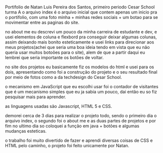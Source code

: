 Portifolio de Natan Luis Pereira dos Santos, primeiro periodo Cesar School turma A
o arquivo index é o arquivo inicial que contem apenas um inicio pra o portifolio, com uma foto minha + minhas redes sociais + um botao para se movimentar entre as paginas do site.

no about me eu descrevi um pouco da minha carreira de estudante e dev, e usei elementos de coluna e flexbord pra conseguir deixar algumas colunas, assim deixando mais bonito esteticamente e usei links para direcionar aos meus projetos(achei que seria uma boa ideia tendo em vista que eu não queria usar muitos botoões para o site), alem de que a partir daqui eu lembrei que seria importante os botões de voltar.

no site dos projetos eu basicamente fiz os modelos do html e usei para os dois, apresentando como foi a construção do projeto e o seu resultado final por meio de fotos como a da techdesign do Cesar School.

o mecanismo em JavaScript que eu escolhi usar foi o contador de visitantes que é um mecanismo simples que eu ja sabia um pouco, dai então eu so fiz pesquisar mais para aprender.

as linguagens usadas são Javascript, HTML 5 e CSS.

demorei cerca de 3 dias para realizar o projeto todo, sendo o primeiro dia o arquivo index, o segundo foi o about me e as duas partes de projetos e por fim no ultimo dia so coloquei a função em java + botões e algumas mudanças esteticas.

o trabalho foi muito divertido de fazer e aprendi diversas coisas de CSS e HTML pelo caminho, o projeto foi feito unicamente por Natan.